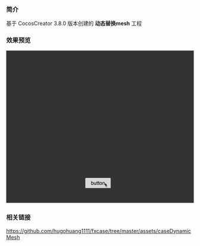 ### 简介
基于 CocosCreator 3.8.0 版本创建的 **动态替换mesh** 工程

### 效果预览
![image](../../../gif/202206/2022062002.gif)

### 相关链接
https://github.com/hugohuang1111/fxcase/tree/master/assets/caseDynamicMesh